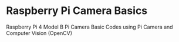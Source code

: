 # Raspberry Pi Camera Basics
Raspberry Pi 4 Model B Pi Camera Basic Codes using Pi Camera and Computer Vision (OpenCV) 
